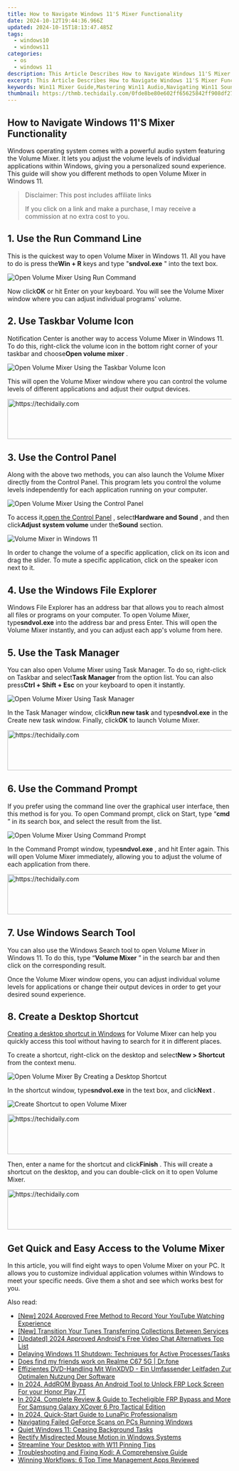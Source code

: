 ```yaml
---
title: How to Navigate Windows 11'S Mixer Functionality
date: 2024-10-12T19:44:36.966Z
updated: 2024-10-15T18:13:47.485Z
tags:
  - windows10
  - windows11
categories:
  - os
  - windows 11
description: This Article Describes How to Navigate Windows 11'S Mixer Functionality
excerpt: This Article Describes How to Navigate Windows 11'S Mixer Functionality
keywords: Win11 Mixer Guide,Mastering Win11 Audio,Navigating Win11 Sound,Windows 11 Mix Control,Enhance Win11 Audio,Understanding Win11 Mixer,Optimize Windows 11 Outputs
thumbnail: https://thmb.techidaily.com/0fde8be80e602ff65625842ff908df27188b320349e0a53c08ea2eca9a5b67ed.jpg
---
```


## How to Navigate Windows 11'S Mixer Functionality

 Windows operating system comes with a powerful audio system featuring the Volume Mixer. It lets you adjust the volume levels of individual applications within Windows, giving you a personalized sound experience. This guide will show you different methods to open Volume Mixer in Windows 11.

>  Disclaimer: This post includes affiliate links
>
>  If you click on a link and make a purchase, I may receive a commission at no extra cost to you.
>

## 1\. Use the Run Command Line

 This is the quickest way to open Volume Mixer in Windows 11\. All you have to do is press the**Win + R** keys and type "**sndvol.exe** " into the text box.

![Open Volume Mixer Using Run Command](https://static1.makeuseofimages.com/wordpress/wp-content/uploads/2023/04/open-volume-mixer-using-run-command.jpg)

 Now click**OK** or hit Enter on your keyboard. You will see the Volume Mixer window where you can adjust individual programs' volume.

## 2\. Use Taskbar Volume Icon

 Notification Center is another way to access Volume Mixer in Windows 11\. To do this, right-click the volume icon in the bottom right corner of your taskbar and choose**Open volume mixer** .

![Open Volume Mixer Using the Taskbar Volume Icon](https://static1.makeuseofimages.com/wordpress/wp-content/uploads/2023/04/open-volume-mixer-using-the-taskbar-volume-icon.jpg)

 This will open the Volume Mixer window where you can control the volume levels of different applications and adjust their output devices.

<!-- affiliate ads begin -->
<a href="https://unicoeye.pxf.io/c/5597632/2148775/18498" target="_top" id="2148775">
  <img src="//a.impactradius-go.com/display-ad/18498-2148775" border="0" alt="https://techidaily.com" width="728" height="90"/>
</a>
<img height="0" width="0" src="https://unicoeye.pxf.io/i/5597632/2148775/18498" style="position:absolute;visibility:hidden;" border="0" />
<!-- affiliate ads end -->

## 3\. Use the Control Panel

 Along with the above two methods, you can also launch the Volume Mixer directly from the Control Panel. This program lets you control the volume levels independently for each application running on your computer.

![Open Volume Mixer Using the Control Panel](https://static1.makeuseofimages.com/wordpress/wp-content/uploads/2023/04/open-volume-mixer-using-the-control-panel.jpg)

 To access it,[open the Control Panel](https://www.makeuseof.com/windows-11-open-control-panel/) , select**Hardware and Sound** , and then click**Adjust system volume** under the**Sound** section.

![Volume Mixer in Windows 11](https://static1.makeuseofimages.com/wordpress/wp-content/uploads/2023/04/volume-mixer-in-windows-11.jpg)

 In order to change the volume of a specific application, click on its icon and drag the slider. To mute a specific application, click on the speaker icon next to it.

## 4\. Use the Windows File Explorer

 Windows File Explorer has an address bar that allows you to reach almost all files or programs on your computer. To open Volume Mixer, type**sndvol.exe** into the address bar and press Enter. This will open the Volume Mixer instantly, and you can adjust each app's volume from here.

## 5\. Use the Task Manager

 You can also open Volume Mixer using Task Manager. To do so, right-click on Taskbar and select**Task Manager** from the option list. You can also press**Ctrl + Shift + Esc** on your keyboard to open it instantly.

![Open Volume Mixer Using Task Manager](https://static1.makeuseofimages.com/wordpress/wp-content/uploads/2023/04/open-volume-mixer-using-task-manager.jpg)

 In the Task Manager window, click**Run new task** and type**sndvol.exe** in the Create new task window. Finally, click**OK** to launch Volume Mixer.

<!-- affiliate ads begin -->
<a href="https://appsumo.8odi.net/c/5597632/2037345/7443" target="_top" id="2037345">
  <img src="//a.impactradius-go.com/display-ad/7443-2037345" border="0" alt="https://techidaily.com" width="728" height="90"/>
</a>
<img height="0" width="0" src="https://appsumo.8odi.net/i/5597632/2037345/7443" style="position:absolute;visibility:hidden;" border="0" />
<!-- affiliate ads end -->

## 6\. Use the Command Prompt

 If you prefer using the command line over the graphical user interface, then this method is for you. To open Command prompt, click on Start, type “**cmd** ” in its search box, and select the result from the list.

![Open Volume Mixer Using Command Prompt](https://static1.makeuseofimages.com/wordpress/wp-content/uploads/2023/04/open-volume-mixer-using-command-prompt.jpg)

 In the Command Prompt window, type**sndvol.exe** , and hit Enter again. This will open Volume Mixer immediately, allowing you to adjust the volume of each application from there.

<!-- affiliate ads begin -->
<a href="https://imp.i110150.net/c/5597632/798165/11305" target="_top" id="798165">
  <img src="//a.impactradius-go.com/display-ad/11305-798165" border="0" alt="https://techidaily.com" width="728" height="90"/>
</a>
<img height="0" width="0" src="https://imp.i110150.net/i/5597632/798165/11305" style="position:absolute;visibility:hidden;" border="0" />
<!-- affiliate ads end -->

## 7\. Use Windows Search Tool

 You can also use the Windows Search tool to open Volume Mixer in Windows 11\. To do this, type “**Volume Mixer** ” in the search bar and then click on the corresponding result.

 Once the Volume Mixer window opens, you can adjust individual volume levels for applications or change their output devices in order to get your desired sound experience.

## 8\. Create a Desktop Shortcut

[Creating a desktop shortcut in Windows](https://www.makeuseof.com/tag/create-program-shortcuts-windows-easy-way/) for Volume Mixer can help you quickly access this tool without having to search for it in different places.

 To create a shortcut, right-click on the desktop and select**New > Shortcut** from the context menu.

![Open Volume Mixer By Creating a Desktop Shortcut](https://static1.makeuseofimages.com/wordpress/wp-content/uploads/2023/04/open-volume-mixer-by-creating-a-desktop-shortcut.jpg)

 In the shortcut window, type**sndvol.exe** in the text box, and click**Next** .

![Create Shortcut to open Volume Mixer](https://static1.makeuseofimages.com/wordpress/wp-content/uploads/2023/04/create-shortcut-to-open-volume-mixer.jpg)

<!-- affiliate ads begin -->
<a href="https://ephamedtechinc.pxf.io/c/5597632/2137228/26400" target="_top" id="2137228">
  <img src="//a.impactradius-go.com/display-ad/26400-2137228" border="0" alt="https://techidaily.com" width="728" height="90"/>
</a>
<img height="0" width="0" src="https://ephamedtechinc.pxf.io/i/5597632/2137228/26400" style="position:absolute;visibility:hidden;" border="0" />
<!-- affiliate ads end -->

 Then, enter a name for the shortcut and click**Finish** . This will create a shortcut on the desktop, and you can double-click on it to open Volume Mixer.

<!-- affiliate ads begin -->
<a href="https://unicoeye.pxf.io/c/5597632/2134490/18498" target="_top" id="2134490">
  <img src="//a.impactradius-go.com/display-ad/18498-2134490" border="0" alt="https://techidaily.com" width="728" height="90"/>
</a>
<img height="0" width="0" src="https://unicoeye.pxf.io/i/5597632/2134490/18498" style="position:absolute;visibility:hidden;" border="0" />
<!-- affiliate ads end -->

## Get Quick and Easy Access to the Volume Mixer

 In this article, you will find eight ways to open Volume Mixer on your PC. It allows you to customize individual application volumes within Windows to meet your specific needs. Give them a shot and see which works best for you.

<ins class="adsbygoogle"
     style="display:block"
     data-ad-format="autorelaxed"
     data-ad-client="ca-pub-7571918770474297"
     data-ad-slot="1223367746"></ins>

<ins class="adsbygoogle"
     style="display:block"
     data-ad-client="ca-pub-7571918770474297"
     data-ad-slot="8358498916"
     data-ad-format="auto"
     data-full-width-responsive="true"></ins>

<span class="atpl-alsoreadstyle">Also read:</span>
<div><ul>
<li><a href="https://eaxpv-info.techidaily.com/new-2024-approved-free-method-to-record-your-youtube-watching-experience/"><u>[New] 2024 Approved Free Method to Record Your YouTube Watching Experience</u></a></li>
<li><a href="https://fox-access.techidaily.com/new-transition-your-tunes-transferring-collections-between-services/"><u>[New] Transition Your Tunes Transferring Collections Between Services</u></a></li>
<li><a href="https://screen-video-capture.techidaily.com/updated-2024-approved-androids-free-video-chat-alternatives-top-list/"><u>[Updated] 2024 Approved Android's Free Video Chat Alternatives Top List</u></a></li>
<li><a href="https://win11.techidaily.com/delaying-windows-11-shutdown-techniques-for-active-processestasks/"><u>Delaying Windows 11 Shutdown: Techniques for Active Processes/Tasks</u></a></li>
<li><a href="https://location-social.techidaily.com/does-find-my-friends-work-on-realme-c67-5g-drfone-by-drfone-virtual-android/"><u>Does find my friends work on Realme C67 5G | Dr.fone</u></a></li>
<li><a href="https://eaxpv-info.techidaily.com/effizientes-dvd-handling-mit-winxdvd-ein-umfassender-leitfaden-zur-optimalen-nutzung-der-software/"><u>Effizientes DVD-Handling Mit WinXDVD - Ein Umfassender Leitfaden Zur Optimalen Nutzung Der Software</u></a></li>
<li><a href="https://bypass-frp.techidaily.com/in-2024-addrom-bypass-an-android-tool-to-unlock-frp-lock-screen-for-your-honor-play-7t-by-drfone-android/"><u>In 2024, AddROM Bypass An Android Tool to Unlock FRP Lock Screen For your Honor Play 7T</u></a></li>
<li><a href="https://android-unlock.techidaily.com/in-2024-complete-review-and-guide-to-techeligible-frp-bypass-and-more-for-samsung-galaxy-xcover-6-pro-tactical-edition-by-drfone-android/"><u>In 2024, Complete Review & Guide to Techeligible FRP Bypass and More For Samsung Galaxy XCover 6 Pro Tactical Edition</u></a></li>
<li><a href="https://extra-skills.techidaily.com/in-2024-quick-start-guide-to-lunapic-professionalism/"><u>In 2024, Quick-Start Guide to LunaPic Professionalism</u></a></li>
<li><a href="https://win11.techidaily.com/navigating-failed-geforce-scans-on-pcs-running-windows/"><u>Navigating Failed GeForce Scans on PCs Running Windows</u></a></li>
<li><a href="https://win11.techidaily.com/quiet-windows-11-ceasing-background-tasks/"><u>Quiet Windows 11: Ceasing Background Tasks</u></a></li>
<li><a href="https://win11.techidaily.com/rectify-misdirected-mouse-motion-in-windows-systems/"><u>Rectify Misdirected Mouse Motion in Windows Systems</u></a></li>
<li><a href="https://win11.techidaily.com/streamline-your-desktop-with-w11-pinning-tips/"><u>Streamline Your Desktop with W11 Pinning Tips</u></a></li>
<li><a href="https://common-error.techidaily.com/troubleshooting-and-fixing-kodi-a-comprehensive-guide/"><u>Troubleshooting and Fixing Kodi: A Comprehensive Guide</u></a></li>
<li><a href="https://win11.techidaily.com/winning-workflows-6-top-time-management-apps-reviewed/"><u>Winning Workflows: 6 Top Time Management Apps Reviewed</u></a></li>
</ul></div>

